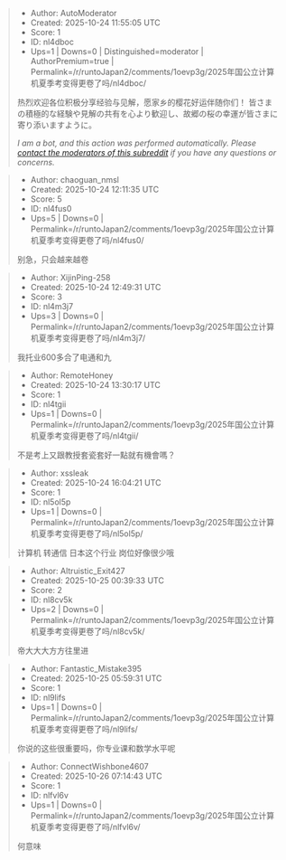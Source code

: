 > - Author: AutoModerator
> - Created: 2025-10-24 11:55:05 UTC
> - Score: 1
> - ID: nl4dboc
> - Ups=1 | Downs=0 | Distinguished=moderator | AuthorPremium=true | Permalink=/r/runtoJapan2/comments/1oevp3g/2025年国公立计算机夏季考变得更卷了吗/nl4dboc/
>
> 热烈欢迎各位积极分享经验与见解，愿家乡的樱花好运伴随你们！
> 皆さまの積極的な経験や見解の共有を心より歓迎し、故郷の桜の幸運が皆さまに寄り添いますように。
> 
> *I am a bot, and this action was performed automatically. Please [contact the moderators of this subreddit](/message/compose/?to=/r/runtoJapan2) if you have any questions or concerns.*

> - Author: chaoguan_nmsl
> - Created: 2025-10-24 12:11:35 UTC
> - Score: 5
> - ID: nl4fus0
> - Ups=5 | Downs=0 | Permalink=/r/runtoJapan2/comments/1oevp3g/2025年国公立计算机夏季考变得更卷了吗/nl4fus0/
>
> 别急，只会越来越卷

> - Author: XijinPing-258
> - Created: 2025-10-24 12:49:31 UTC
> - Score: 3
> - ID: nl4m3j7
> - Ups=3 | Downs=0 | Permalink=/r/runtoJapan2/comments/1oevp3g/2025年国公立计算机夏季考变得更卷了吗/nl4m3j7/
>
> 我托业600多合了电通和九

> - Author: RemoteHoney
> - Created: 2025-10-24 13:30:17 UTC
> - Score: 1
> - ID: nl4tgii
> - Ups=1 | Downs=0 | Permalink=/r/runtoJapan2/comments/1oevp3g/2025年国公立计算机夏季考变得更卷了吗/nl4tgii/
>
> 不是考上又跟教授套瓷套好一點就有機會嗎？

> - Author: xssleak
> - Created: 2025-10-24 16:04:21 UTC
> - Score: 1
> - ID: nl5ol5p
> - Ups=1 | Downs=0 | Permalink=/r/runtoJapan2/comments/1oevp3g/2025年国公立计算机夏季考变得更卷了吗/nl5ol5p/
>
> 计算机 转通信 日本这个行业 岗位好像很少哦

> - Author: Altruistic_Exit427
> - Created: 2025-10-25 00:39:33 UTC
> - Score: 2
> - ID: nl8cv5k
> - Ups=2 | Downs=0 | Permalink=/r/runtoJapan2/comments/1oevp3g/2025年国公立计算机夏季考变得更卷了吗/nl8cv5k/
>
> 帝大大大方方往里进

> - Author: Fantastic_Mistake395
> - Created: 2025-10-25 05:59:31 UTC
> - Score: 1
> - ID: nl9lifs
> - Ups=1 | Downs=0 | Permalink=/r/runtoJapan2/comments/1oevp3g/2025年国公立计算机夏季考变得更卷了吗/nl9lifs/
>
> 你说的这些很重要吗，你专业课和数学水平呢

> - Author: ConnectWishbone4607
> - Created: 2025-10-26 07:14:43 UTC
> - Score: 1
> - ID: nlfvl6v
> - Ups=1 | Downs=0 | Permalink=/r/runtoJapan2/comments/1oevp3g/2025年国公立计算机夏季考变得更卷了吗/nlfvl6v/
>
> 何意味

